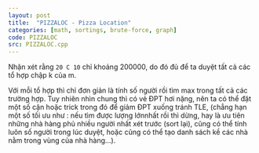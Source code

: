 ```yaml
---
layout: post
title:  "PIZZALOC - Pizza Location"
categories: [math, sortings, brute-force, graph]
code: PIZZALOC
src: PIZZALOC.cpp
---
```



Nhận xét rằng `20 C 10` chỉ khoảng 200000, do đó đủ để ta duyệt tất cả các tổ hợp chập k của m. 

Với mỗi tổ hợp thì chỉ đơn giản là tính số người rồi tìm max trong tất cả các trường hợp. Tuy nhiên nhìn chung thì có vẻ ĐPT hơi nặng, nên ta có thể đặt một số cận hoặc trick trong đó để giảm ĐPT xuống tránh TLE, (chẳng hạn một số tối ưu như : nếu tìm được lượng lớnnhất rồi thì dừng, hay là ưu tiên những nhà hàng phủ nhiều người nhất xét trước (sort lại), cũng có thể tính luôn số người trong lúc duyệt, hoặc cũng có thể tạo danh sách kề các nhà nằm trong vùng của nhà hàng...).